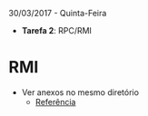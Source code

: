 30/03/2017 - Quinta-Feira

* **Tarefa 2**: RPC/RMI

# RMI

* Ver anexos no mesmo diretório
	* [Referência](https://docs.oracle.com/javase/8/docs/technotes/guides/rmi/hello/hello-world.html)
